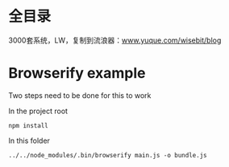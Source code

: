 # 全目录

3000套系统，LW，复制到流浪器：www.yuque.com/wisebit/blog
# Browserify example

Two steps need to be done for this to work

In the project root

    npm install

In this folder

    ../../node_modules/.bin/browserify main.js -o bundle.js
